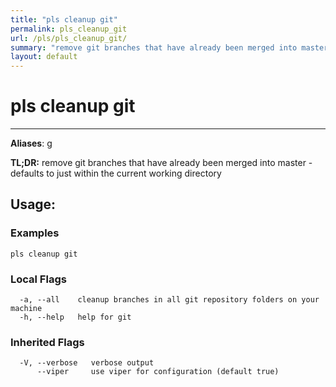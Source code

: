 ```yaml
---
title: "pls cleanup git"
permalink: pls_cleanup_git
url: /pls/pls_cleanup_git/
summary: "remove git branches that have already been merged into master - defaults to just within the current working directory"
layout: default
---
```

# pls cleanup git 

---
**Aliases**: g

**TL;DR:** remove git branches that have already been merged into master - defaults to just within the current working directory

## Usage:

### Examples

```
pls cleanup git
```

### Local Flags

```
  -a, --all    cleanup branches in all git repository folders on your machine
  -h, --help   help for git
```

### Inherited Flags

```
  -V, --verbose   verbose output
      --viper     use viper for configuration (default true)
```
